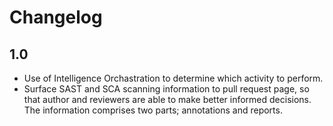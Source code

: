 # Changelog

## 1.0

- Use of Intelligence Orchastration to determine which activity to perform.
- Surface SAST and SCA scanning information to pull request page, so that author and reviewers are able to make better informed decisions. The information comprises two parts; annotations and reports.
